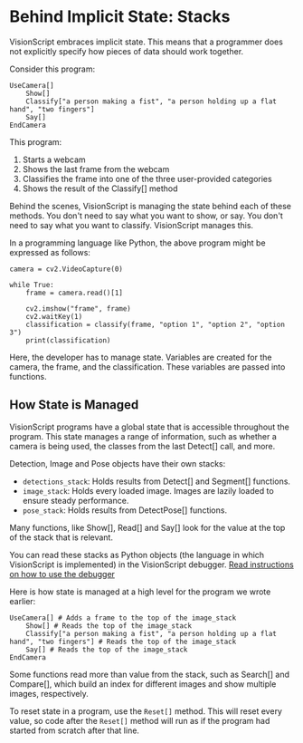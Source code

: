 # Behind Implicit State: Stacks

VisionScript embraces implicit state. This means that a programmer does not explicitly specify how pieces of data should work together.

Consider this program:

```
UseCamera[]
    Show[]
    Classify["a person making a fist", "a person holding up a flat hand", "two fingers"]
    Say[]
EndCamera
```

This program:

1. Starts a webcam
2. Shows the last frame from the webcam
3. Classifies the frame into one of the three user-provided categories
4. Shows the result of the Classify[] method

Behind the scenes, VisionScript is managing the state behind each of these methods. You don't need to say what you want to show, or say. You don't need to say what you want to classify. VisionScript manages this.

In a programming language like Python, the above program might be expressed as follows:

```
camera = cv2.VideoCapture(0)

while True:
    frame = camera.read()[1]

    cv2.imshow("frame", frame)
    cv2.waitKey(1)
    classification = classify(frame, "option 1", "option 2", "option 3")
    print(classification)
```

Here, the developer has to manage state. Variables are created for the camera, the frame, and the classification. These variables are passed into functions.

## How State is Managed

VisionScript programs have a global state that is accessible throughout the program. This state manages a range of information, such as whether a camera is being used, the classes from the last Detect[] call, and more.

Detection, Image and Pose objects have their own stacks:

- `detections_stack`: Holds results from Detect[] and Segment[] functions.
- `image_stack`: Holds every loaded image. Images are lazily loaded to ensure steady performance.
- `pose_stack`: Holds results from DetectPose[] functions.

Many functions, like Show[], Read[] and Say[] look for the value at the top of the stack that is relevant.

You can read these stacks as Python objects (the language in which VisionScript is implemented) in the VisionScript debugger. [Read instructions on how to use the debugger](/debug)

Here is how state is managed at a high level for the program we wrote earlier:

```
UseCamera[] # Adds a frame to the top of the image_stack
    Show[] # Reads the top of the image_stack
    Classify["a person making a fist", "a person holding up a flat hand", "two fingers"] # Reads the top of the image_stack
    Say[] # Reads the top of the image_stack
EndCamera
```

Some functions read more than value from the stack, such as Search[] and Compare[], which build an index for different images and show multiple images, respectively.

To reset state in a program, use the `Reset[]` method. This will reset every value, so code after the `Reset[]` method will run as if the program had started from scratch after that line.